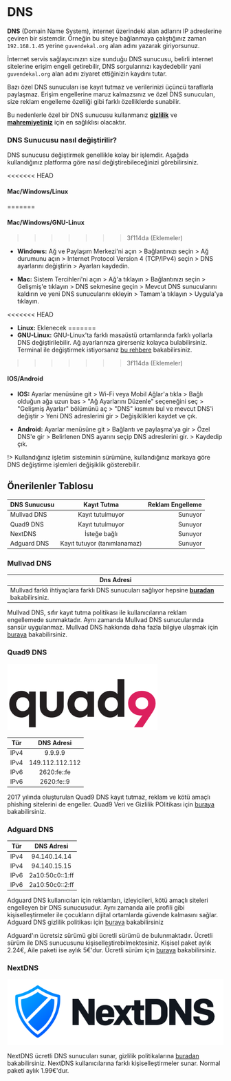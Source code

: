 # DNS

**DNS** (Domain Name System), internet üzerindeki alan adlarını IP adreslerine çeviren bir sistemdir. Örneğin bu siteye bağlanmaya çalıştığınız zaman `192.168.1.45` yerine `guvendekal.org` alan adını yazarak giriyorsunuz.

İnternet servis sağlayıcınızın size sunduğu DNS sunucusu, belirli internet sitelerine erişim engeli getirebilir, DNS sorgularınızı kaydedebilir yani `guvendekal.org` alan adını ziyaret ettiğinizin kaydını tutar.

Bazı özel DNS sunucuları ise kayıt tutmaz ve verilerinizi üçüncü taraflarla paylaşmaz. Erişim engellerine maruz kalmazsınız ve özel DNS sunucuları, size reklam engelleme özelliği gibi farklı özelliklerde sunabilir.

Bu nedenlerle özel bir DNS sunucusu kullanmanız [**gizlilik**](https://guvendekal.org/#/gizlilik) ve [**mahremiyetiniz**](https://guvendekal.org/#/mahremiyet) için en sağlıklısı olacaktır.

### DNS Sunucusu nasıl değiştirilir?

DNS sunucusu değiştirmek genellikle kolay bir işlemdir. Aşağıda kullandığınız platforma göre nasıl değiştirebileceğinizi görebilirsiniz.

<<<<<<< HEAD
#### Mac/Windows/Linux
=======
#### Mac/Windows/GNU-Linux
>>>>>>> 3f114da (Eklemeler)

* **Windows:** Ağ ve Paylaşım Merkezi'ni açın > Bağlantınızı seçin > Ağ durumunu açın > Internet Protocol Version 4 (TCP/IPv4) seçin > DNS ayarlarını değiştirin > Ayarları kaydedin.

* **Mac:** Sistem Tercihleri'ni açın > Ağ'a tıklayın > Bağlantınızı seçin > Gelişmiş'e tıklayın > DNS sekmesine geçin > Mevcut DNS sunucularını kaldırın ve yeni DNS sunucularını ekleyin > Tamam'a tıklayın > Uygula'ya tıklayın.

<<<<<<< HEAD
* **Linux:** Eklenecek
=======
* **GNU-Linux:** GNU-Linux'ta farklı masaüstü ortamlarında farklı yollarla DNS değiştirilebilir. Ağ ayarlarınıza girerseniz kolayca bulabilirsiniz. Terminal ile değiştirmek istiyorsanız [bu rehbere](https://www.linuxfordevices.com/tutorials/linux/change-dns-on-linux) bakabilirsiniz.
>>>>>>> 3f114da (Eklemeler)

#### IOS/Android

* **IOS:** Ayarlar menüsüne git > Wi-Fi veya Mobil Ağlar'a tıkla > Bağlı olduğun ağa uzun bas > "Ağ Ayarlarını Düzenle" seçeneğini seç > "Gelişmiş Ayarlar" bölümünü aç > "DNS" kısmını bul ve mevcut DNS'i değiştir > Yeni DNS adreslerini gir > Değişiklikleri kaydet ve çık.

* **Android:** Ayarlar menüsüne git > Bağlantı ve paylaşma'ya gir > Özel DNS'e gir > Belirlenen DNS ayarını seçip DNS adreslerini gir. > Kaydedip çık.

!> Kullandığınız işletim sisteminin sürümüne, kullandığınız markaya göre DNS değiştirme işlemleri değişiklik gösterebilir.

## Önerilenler Tablosu

| DNS Sunucusu  | Kayıt Tutma               | Reklam Engelleme |
| -------------- |:------------------------:| ----------------:|
| Mullvad DNS    | Kayıt tutulmuyor         | Sunuyor          |
| Quad9 DNS      | Kayıt tutulmuyor         | Sunuyor          |
| NextDNS        | İsteğe bağlı             | Sunuyor          |
| Adguard DNS    | Kayıt tutuyor (tanımlanamaz) | Sunuyor      |

### Mullvad DNS

| Dns Adresi |
| ---------- |
| Mullvad farklı ihtiyaçlara farklı DNS sunucuları sağlıyor hepsine [**buradan**](https://mullvad.net/en/help/dns-over-https-and-dns-over-tls) bakabilirsiniz.| 

Mullvad DNS, sıfır kayıt tutma politikası ile kullanıcılarına reklam engellemede sunmaktadır. Aynı zamanda Mullvad DNS sunucularında sansür uygulanmaz. Mullvad DNS hakkında daha fazla bilgiye ulaşmak için [buraya](https://mullvad.net/en/help/dns-over-https-and-dns-over-tls) bakabilirsiniz.

### Quad9 DNS

<img src="docs/images/quad9.png" alt="Quad9" width="350" />

| Tür   | DNS Adresi         |       
|-------|:------------------:|
| IPv4  | 9.9.9.9           |  
| IPv4  | 149.112.112.112   |   
| IPv6  | 2620:fe::fe       |
| IPv6  | 2620:fe::9        |

2017 yılında oluşturulan Quad9 DNS kayıt tutmaz, reklam ve kötü amaçlı phishing sitelerini de engeller. Quad9 Veri ve Gizlilik POlitikası için [buraya](https://www.quad9.net/privacy/policy/) bakabilirsiniz.

### Adguard DNS

| Tür   | DNS Adresi         |       
|-------|:------------------:|
| IPv4  | 94.140.14.14       |  
| IPv4  | 94.140.15.15       |   
| IPv6  | 2a10:50c0::1:ff    |
| IPv6  | 2a10:50c0::2:ff    |

Adguard DNS kullanıcıları için reklamları, izleyicileri, kötü amaçlı siteleri engelleyen bir DNS sunucusudur. Aynı zamanda aile profili gibi kişiselleştirmeler ile çocukların dijital ortamlarda güvende kalmasını sağlar. Adguard DNS gizlilik politikası için [buraya](https://adguard.com/en/privacy/home.html) bakabilirsiniz

Adguard'ın ücretsiz sürümü gibi ücretli sürümü de bulunmaktadır. Ücretli sürüm ile DNS sunucusunu kişiselleştirebilmektesiniz. Kişisel paket aylık 2.24€, Aile paketi ise aylık 5€'dur. Ücretli sürüm için [buraya](https://adguard.com/en/license.html) bakabilirsiniz.

### NextDNS

![NextDNS](images/nextdns.png)

NextDNS ücretli DNS sunucuları sunar, gizlilik politikalarına [buradan](https://nextdns.io/privacy) bakabilirsiniz. NextDNS kullanıcılarına farklı kişiselleştirmeler sunar. Normal paketi aylık 1.99€'dur. 



